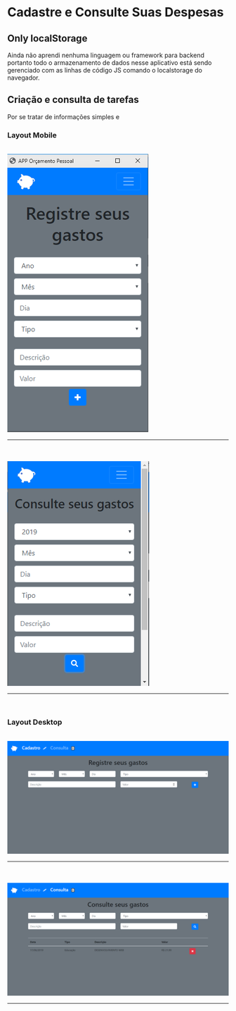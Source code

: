 <h1>Cadastre e Consulte Suas Despesas</h1>

<h2>Only localStorage</h2>

Ainda não aprendi nenhuma linguagem ou framework para backend portanto todo o armazenamento de dados nesse aplicativo está sendo gerenciado com as linhas de código JS comando o localstorage do navegador.

<h2>Criação e consulta de tarefas</h2>

Por se tratar de informações simples e

<h3>Layout Mobile</h3>
<br>

<img src="https://github.com/NewZaqueu/App-Orcamento-Pessoal/blob/master/img/index-mobile.PNG">

<hr><br>

<br>

<img src="https://github.com/NewZaqueu/App-Orcamento-Pessoal/blob/master/img/consulta-mobile.PNG">

<hr><br>


<h3>Layout Desktop</h3>
<br>

<img src="https://github.com/NewZaqueu/App-Orcamento-Pessoal/blob/master/img/index.png">

<hr><br>

<br>

<img src="https://github.com/NewZaqueu/App-Orcamento-Pessoal/blob/master/img/consulta.png">

<hr><br>





